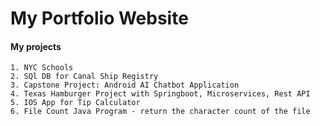 # My Portfolio Website
#### My projects
    
    1. NYC Schools
    2. SQl DB for Canal Ship Registry
    3. Capstone Project: Android AI Chatbot Application
    4. Texas Hamburger Project with Springboot, Microservices, Rest API
    5. IOS App for Tip Calculator
    6. File Count Java Program - return the character count of the file
